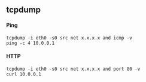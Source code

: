 ## tcpdump

#### Ping
`tcpdump -i eth0 -s0 src net x.x.x.x and icmp -v`<br>
`ping -c 4 10.0.0.1`

#### HTTP
`tcpdump -i eth0 -s0 src net x.x.x.x and port 80 -v`<br>
`curl 10.0.0.1`